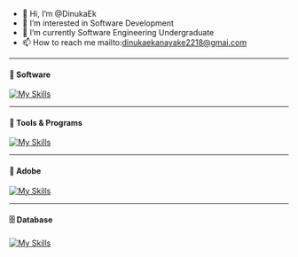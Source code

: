 - 👋 Hi, I’m @DinukaEk
- 👀 I’m interested in Software Development
- 🌱 I’m currently Software Engineering Undergraduate
- 📫 How to reach me mailto:dinukaekanayake2218@gmai.com


---
#### 🦾 Software
[![My Skills](https://skillicons.dev/icons?i=python,js,html,css,cpp,java,nodejs,react,flutter,bootstrap,cs,r,php)](https://skillicons.dev)

---
#### 🧬 Tools & Programs
[![My Skills](https://skillicons.dev/icons?i=androidstudio,figma,git,postman,eclipse,vscode,codepen,github,intelij,pycharm)](https://skillicons.dev)

---
#### 💽 Adobe
[![My Skills](https://skillicons.dev/icons?i=ps,ai,pr,lr,xd,ae,dw)](https://skillicons.dev)

---
#### 🗄 Database
[![My Skills](https://skillicons.dev/icons?i=mysql,mongodb,firebase,aws)](https://skillicons.dev)

